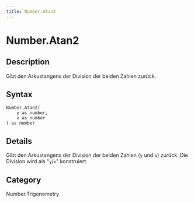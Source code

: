 ```yaml
---
title: Number.Atan2
---
```


# Number.Atan2


## Description

Gibt den Arkustangens der Division der beiden Zahlen zurück.


## Syntax

```powerquery
Number.Atan2(
    y as number,
    x as number
) as number
```


## Details

Gibt den Arkustangens der Division der beiden Zahlen (<code>y</code> und <code>x</code>) zurück. Die Division wird als "<code>y</code>/<code>x</code>" konstruiert.



## Category
Number.Trigonometry
